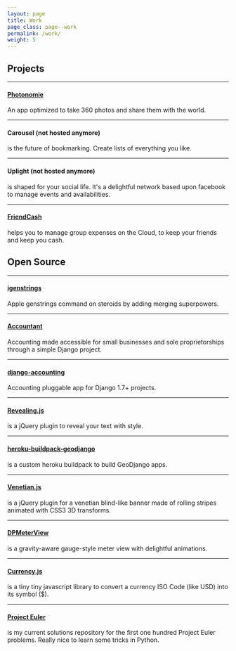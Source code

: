 ```yaml
---
layout: page
title: Work
page_class: page--work
permalink: /work/
weight: 5
---
```


## Projects

---

#### [Photonomie](https://photonomie.com)
An app optimized to take 360 photos and share them with the world.

---

#### **Carousel** (not hosted anymore)
is the future of bookmarking. Create lists of everything you like.

---

#### **Uplight** (not hosted anymore)
is shaped for your social life. It's a delightful network based upon facebook to manage events and availabilities.

---

#### [FriendCash](http://friendcashapp.com)
helps you to manage group expenses on the Cloud, to keep your friends and keep you cash.


## Open Source

---

#### [igenstrings](https://github.com/dulaccc/igenstrings)
Apple genstrings command on steroids by adding merging superpowers.

---

#### [Accountant](https://github.com/dulaccc/Accountant)
Accounting made accessible for small businesses and sole proprietorships through a simple Django project.

---

#### [django-accounting](https://github.com/dulaccc/django-accounting)
Accounting pluggable app for Django 1.7+ projects.

---

#### [Revealing.js](https://github.com/dulaccc/Revealing.js)
is a jQuery plugin to reveal your text with style.

---

#### [heroku-buildpack-geodjango](https://github.com/dulaccc/heroku-buildpack-geodjango)
is a custom heroku buildpack to build GeoDjango apps.

---

#### [Venetian.js](https://github.com/dulaccc/Venetian.js)
is a jQuery plugin for a venetian blind-like banner made of rolling stripes animated with CSS3 3D transforms.

---

#### [DPMeterView](https://github.com/dulaccc/DPMeterView)
is a gravity-aware gauge-style meter view with delightful animations.

---

#### [Currency.js](https://github.com/dulaccc/currency.js)
is a tiny tiny javascript library to convert a currency ISO Code (like USD) into its symbol ($).

---

#### [Project Euler](https://github.com/dulaccc/project_euler)
is my current solutions repository for the first one hundred Project Euler problems. Really nice to learn some tricks in Python.
